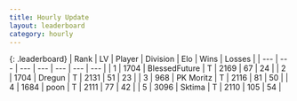```yaml
---
title: Hourly Update
layout: leaderboard
category: hourly
---
```


{: .leaderboard}
| Rank | LV | Player | Division | Elo | Wins | Losses |
| --- | --- | --- | --- | --- | --- | --- |
| <span data-change="0">1</span> | 1704 | <span title="ID: 692745">BlessedFuture</span> | T | <span data-change="0">2169</span> | <span data-change="0">67</span> | <span data-change="0">24</span> |
| <span data-change="0">2</span> | 1704 | <span title="ID: 337810">Dregun</span> | T | <span data-change="0">2131</span> | <span data-change="0">51</span> | <span data-change="0">23</span> |
| <span data-change="6">3</span> | 968 | <span title="ID: 427478">PK Moritz</span> | T | <span data-change="32">2116</span> | <span data-change="5">81</span> | <span data-change="0">50</span> |
| <span data-change="-1">4</span> | 1684 | <span title="ID: 540690">poon</span> | T | <span data-change="0">2111</span> | <span data-change="0">77</span> | <span data-change="0">42</span> |
| <span data-change="-1">5</span> | 3096 | <span title="ID: 353063">Sktima</span> | T | <span data-change="0">2110</span> | <span data-change="0">105</span> | <span data-change="0">54</span> |